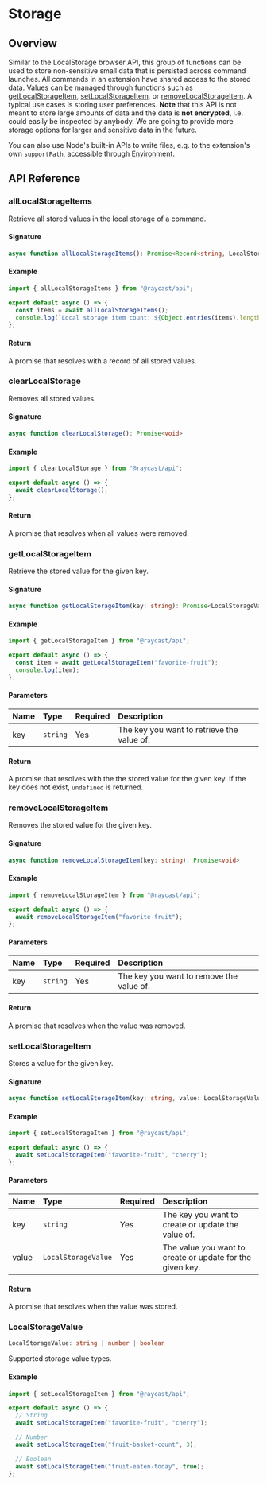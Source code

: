 # Storage

## Overview

Similar to the LocalStorage browser API, this group of functions can be used to store non-sensitive small data that is persisted across command launches. All commands in an extension have shared access to the stored data. Values can be managed through functions such as [getLocalStorageItem](#getLocalStorageItem), [setLocalStorageItem](#setLocalStorageItem), or [removeLocalStorageItem](#removeLocalStorageItem). A typical use cases is storing user preferences. **Note** that this API is not meant to store large amounts of data and the data is **not encrypted**, i.e. could easily be inspected by anybody. We are going to provide more storage options for larger and sensitive data in the future.

You can also use Node's built-in APIs to write files, e.g. to the extension's own `supportPath`, accessible through [Environment](../api-reference/environment.md).

## API Reference

### allLocalStorageItems

Retrieve all stored values in the local storage of a command.

#### Signature

```typescript
async function allLocalStorageItems(): Promise<Record<string, LocalStorageValue>>
```

#### Example

```typescript
import { allLocalStorageItems } from "@raycast/api";

export default async () => {
  const items = await allLocalStorageItems();
  console.log(`Local storage item count: ${Object.entries(items).length}`);
};
```

#### Return

A promise that resolves with a record of all stored values.

### clearLocalStorage

Removes all stored values.

#### Signature

```typescript
async function clearLocalStorage(): Promise<void>
```

#### Example

```typescript
import { clearLocalStorage } from "@raycast/api";

export default async () => {
  await clearLocalStorage();
};
```

#### Return

A promise that resolves when all values were removed.

### getLocalStorageItem

Retrieve the stored value for the given key.

#### Signature

```typescript
async function getLocalStorageItem(key: string): Promise<LocalStorageValue | undefined>
```

#### Example

```typescript
import { getLocalStorageItem } from "@raycast/api";

export default async () => {
  const item = await getLocalStorageItem("favorite-fruit");
  console.log(item);
};
```

#### Parameters

| Name | Type | Required | Description |
| :--- | :--- | :--- | :--- |
| key | `string` | Yes | The key you want to retrieve the value of. |

#### Return

A promise that resolves with the the stored value for the given key. If the key does not exist, `undefined` is returned.

### removeLocalStorageItem

Removes the stored value for the given key.

#### Signature

```typescript
async function removeLocalStorageItem(key: string): Promise<void>
```

#### Example

```typescript
import { removeLocalStorageItem } from "@raycast/api";

export default async () => {
  await removeLocalStorageItem("favorite-fruit");
};
```

#### Parameters

| Name | Type | Required | Description |
| :--- | :--- | :--- | :--- |
| key | `string` | Yes | The key you want to remove the value of. |

#### Return

A promise that resolves when the value was removed.

### setLocalStorageItem

Stores a value for the given key.

#### Signature

```typescript
async function setLocalStorageItem(key: string, value: LocalStorageValue): Promise<void>
```

#### Example

```typescript
import { setLocalStorageItem } from "@raycast/api";

export default async () => {
  await setLocalStorageItem("favorite-fruit", "cherry");
};
```

#### Parameters

| Name | Type | Required | Description |
| :--- | :--- | :--- | :--- |
| key | `string` | Yes | The key you want to create or update the value of. |
| value | `LocalStorageValue` | Yes | The value you want to create or update for the given key. |

#### Return

A promise that resolves when the value was stored.

### LocalStorageValue

```typescript
LocalStorageValue: string | number | boolean
```

Supported storage value types.

#### Example

```typescript
import { setLocalStorageItem } from "@raycast/api";

export default async () => {
  // String
  await setLocalStorageItem("favorite-fruit", "cherry");

  // Number
  await setLocalStorageItem("fruit-basket-count", 3);

  // Boolean
  await setLocalStorageItem("fruit-eaten-today", true);
};
```
